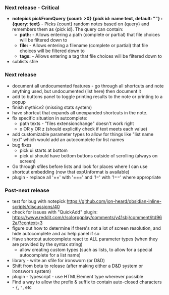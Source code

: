 ### Next release - Critical
- __notepick pickFromQuery {count: >0} {pick id: name text, default: ""} : {query: text}__ - Picks {count} random notes based on {query} and remembers them as {pick id}.  The query can contain:
	- __path:__ - Allows entering a path (complete or partial) that file choices will be filtered down to
	- __file:__ - Allows entering a filename (complete or partial) that file choices will be filtered down to
	- __tags:__ - Allows entering a tag that file choices will be filtered down to
- sublists sfile

### Next release
- document all undocumented features - go through all shortcuts and note anything used, but undocumented (list here) then document it
- add to buttons panel to toggle printing results to the note or printing to a popup
- finish mythicv2 (missing stats system)
- have shortcut that expands all unexpanded shortcuts in the note.
- fix specific situation in autcomplete:
	- path texts - "files extensionchange" doesn't work right
	- x OR y OR z (should explicitly check if text meets each value)
- add customizable parameter types to allow for things like "list name text" which would add an autocomplete for list names
- bug fixes
	- pick ui starts at bottom
	- pick ui should have bottom buttons outside of scrolling (always on screen)
- Go through sfiles before lists and look for places where I can use shortcut embedding (now that expUnformat is available)
- plugin - replace all '==' with '===' and '!=' with '!==' where appropriate

### Post-next release
- test for bug with notepick https://github.com/jon-heard/obsidian-inline-scripts/discussions/40
- check for issues with "QuickAdd" plugin: https://www.reddit.com/r/solorpgplay/comments/y41sbj/comment/itd962a/?context=3
- figure out how to determine if there's not a lot of screen resolution, and hide autocomplete and ac help panel if so
- Have shortcut autocomplete react to ALL parameter types (when they are provided by the syntax string)
	- allow creating custom types (such as lists, to allow for a special autocomplete for a list name)
- library - write an sfile for ironsworn (or D&D)
- Shift from beta to release (after making either a D&D system or Ironsworn system)
- plugin - typescript - use HTMLElement type wherever possible
- Find a way to allow the prefix & suffix to contain auto-closed characters - `{`, `"`, etc
